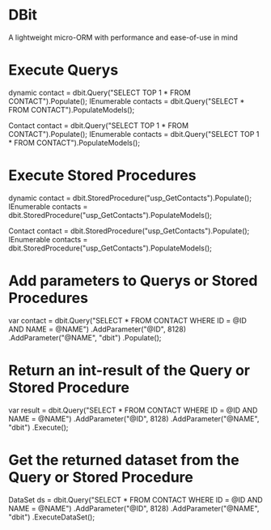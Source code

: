 DBit
====

A lightweight micro-ORM with performance and ease-of-use in mind


Execute Querys
===
dynamic contact = dbit.Query("SELECT TOP 1 * FROM CONTACT").Populate();
IEnumerable<dynamic> contacts = dbit.Query("SELECT * FROM CONTACT").PopulateModels();

Contact contact = dbit.Query("SELECT TOP 1 * FROM CONTACT").Populate<Contact>();
IEnumerable<Contact> contacts = dbit.Query("SELECT TOP 1 * FROM CONTACT").PopulateModels<Contact>();

Execute Stored Procedures
===
dynamic contact = dbit.StoredProcedure("usp_GetContacts").Populate();
IEnumerable<dynamic> contacts = dbit.StoredProcedure("usp_GetContacts").PopulateModels();

Contact contact = dbit.StoredProcedure("usp_GetContacts").Populate<Contact>();
IEnumerable<Contact> contacts = dbit.StoredProcedure("usp_GetContacts").PopulateModels<Contact>();

Add parameters to Querys or Stored Procedures
===
var contact = dbit.Query("SELECT * FROM CONTACT WHERE ID = @ID AND NAME = @NAME")
                    .AddParameter("@ID", 8128)
                    .AddParameter("@NAME", "dbit")
                    .Populate<Contact>();

Return an int-result of the Query or Stored Procedure
===
var result = dbit.Query("SELECT * FROM CONTACT WHERE ID = @ID AND NAME = @NAME")
                    .AddParameter("@ID", 8128)
                    .AddParameter("@NAME", "dbit")
                    .Execute();

Get the returned dataset from the Query or Stored Procedure
===
DataSet ds = dbit.Query("SELECT * FROM CONTACT WHERE ID = @ID AND NAME = @NAME")
                    .AddParameter("@ID", 8128)
                    .AddParameter("@NAME", "dbit")
                    .ExecuteDataSet();
